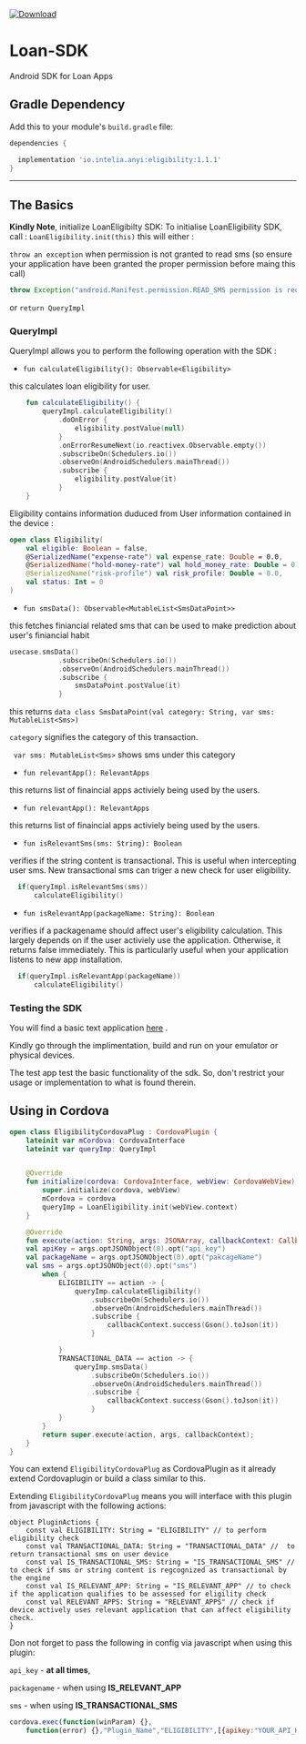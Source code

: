[ ![Download](https://api.bintray.com/packages/kingsmentor/maven/MobileVision/images/download.svg) ](https://bintray.com/kingsmentor/maven/eligibility/_latestVersion)

# Loan-SDK
Android SDK for Loan Apps

## Gradle Dependency

Add this to your module's `build.gradle` file:

```gradle
dependencies {

  implementation 'io.intelia.anyi:eligibility:1.1.1'
}
```

---

## The Basics

**Kindly Note**, initialize LoanEligibilty SDK:
To initialise LoanEligibility SDK, call : `LoanEligibility.init(this)`
this will either : 

`throw an exception` when permission is not granted to read sms (so ensure your application have been granted the proper permission before maing this call)

```java
throw Exception("android.Manifest.permission.READ_SMS permission is required")
```

or  `return QueryImpl`

### QueryImpl

QueryImpl allows you to perform the following operation with the SDK :


* `fun calculateEligibility(): Observable<Eligibility>`

this calculates loan eligibility for user. 

```kotlin
    fun calculateEligibility() {
        queryImpl.calculateEligibility()
            .doOnError {
                eligibility.postValue(null)
            }
            .onErrorResumeNext(io.reactivex.Observable.empty())
            .subscribeOn(Schedulers.io())
            .observeOn(AndroidSchedulers.mainThread())
            .subscribe {
                eligibility.postValue(it)
            }
    }
```

Eligibility contains information duduced from User information contained in the device :

```kotlin
open class Eligibility(
    val eligible: Boolean = false,
    @SerializedName("expense-rate") val expense_rate: Double = 0.0,
    @SerializedName("hold-money-rate") val hold_money_rate: Double = 0.0,
    @SerializedName("risk-profile") val risk_profile: Double = 0.0,
    val status: Int = 0
)
```

* `fun smsData(): Observable<MutableList<SmsDataPoint>>`

this fetches finiancial related sms that can be used to make prediction about user's finiancial habit

```kotlin
usecase.smsData()
            .subscribeOn(Schedulers.io())
            .observeOn(AndroidSchedulers.mainThread())
            .subscribe {
                smsDataPoint.postValue(it)
            }
```
this returns `data class SmsDataPoint(val category: String, var sms: MutableList<Sms>)`

`category` signifies the category of this transaction.

` var sms: MutableList<Sms>` shows sms under this category

* `fun relevantApp(): RelevantApps`

this returns list of finaincial apps activiely being used by the users. 


* `fun relevantApp(): RelevantApps`

this returns list of finaincial apps activiely being used by the users. 

* `fun isRelevantSms(sms: String): Boolean`

verifies if the string content is transactional. This is useful when intercepting user sms. New transactional sms can triger a new check for user eligibility. 

```kotlin 
  if(queryImpl.isRelevantSms(sms))
      calculateEligibility()
 ```

* `fun isRelevantApp(packageName: String): Boolean`

verifies if a packagename should affect user's eligibility calculation. This largely depends on if the user activiely use the application. 
Otherwise, it returns false immediately. This is particularly useful when your application listens to new app installation. 

```kotlin 
  if(queryImpl.isRelevantApp(packageName))
      calculateEligibility()
 ```
 
### Testing the SDK

You will find a basic text application [here](https://github.com/intelia/Loan-SDK/tree/master/app) .

Kindly go through the implimentation, build and run on your emulator or physical devices.

The test app test the basic functionality of the sdk. So, don't restrict your usage or implementation to what is found therein. 

## Using in Cordova 

```kotlin
open class EligibilityCordovaPlug : CordovaPlugin {
    lateinit var mCordova: CordovaInterface
    lateinit var queryImp: QueryImpl


    @Override
    fun initialize(cordova: CordovaInterface, webView: CordovaWebView) {
        super.initialize(cordova, webView)
        mCordova = cordova
        queryImp = LoanEligibility.init(webView.context)
    }

    @Override
    fun execute(action: String, args: JSONArray, callbackContext: CallbackContext): Boolean {
    val apiKey = args.optJSONObject(0).opt("api_key")
    val packageName = args.optJSONObject(0).opt("pakcageName")
    val sms = args.optJSONObject(0).opt("sms")
        when {
            ELIGIBILITY == action -> {
                queryImp.calculateEligibility()
                    .subscribeOn(Schedulers.io())
                    .observeOn(AndroidSchedulers.mainThread())
                    .subscribe {
                        callbackContext.success(Gson().toJson(it))
                    }

            }
            TRANSACTIONAL_DATA == action -> {
                queryImp.smsData()
                    .subscribeOn(Schedulers.io())
                    .observeOn(AndroidSchedulers.mainThread())
                    .subscribe {
                        callbackContext.success(Gson().toJson(it))
                    }
            }
        }
        return super.execute(action, args, callbackContext);
    }
}
```

You can extend `EligibilityCordovaPlug` as CordovaPlugin as it already extend Cordovaplugin or build a class similar to this.

Extending `EligibilityCordovaPlug` means you will interface with this plugin from javascript with the following actions:

```
object PluginActions {
    const val ELIGIBILITY: String = "ELIGIBILITY" // to perform eligibility check
    const val TRANSACTIONAL_DATA: String = "TRANSACTIONAL_DATA" //  to return transactional sms on user device
    const val IS_TRANSACTIONAL_SMS: String = "IS_TRANSACTIONAL_SMS" // to check if sms or string content is regcognized as transactional by the engine
    const val IS_RELEVANT_APP: String = "IS_RELEVANT_APP" // to check if the application qualifies to be assessed for eligility check
    const val RELEVANT_APPS: String = "RELEVANT_APPS" // check if device actively uses relevant application that can affect eligibility check.
}
```

Don not forget to pass the following in config via javascript when using this plugin:

`api_key` - **at all times**, 

`packagename` - when using **IS_RELEVANT_APP**

`sms` - when using **IS_TRANSACTIONAL_SMS**

```javascript
cordova.exec(function(winParam) {},
    function(error) {},"Plugin_Name","ELIGIBILITY",[{apikey:"YOUR_API_KEY_HERE","sms": "CONTENT_HERE", "packagename": "PACKAGENAME_HERE"}]);
```
